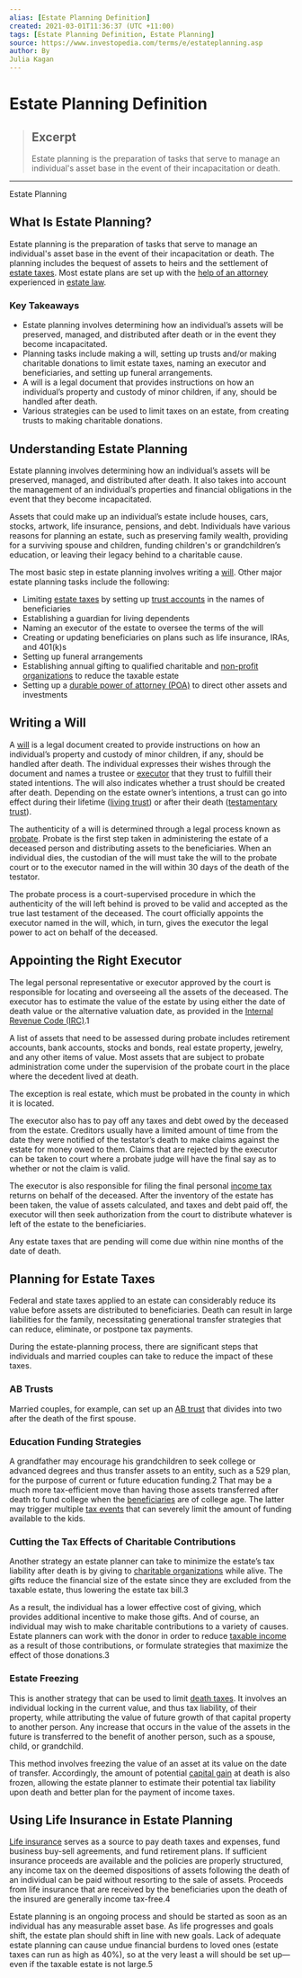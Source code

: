 ```yaml
---
alias: [Estate Planning Definition]
created: 2021-03-01T11:36:37 (UTC +11:00)
tags: [Estate Planning Definition, Estate Planning]
source: https://www.investopedia.com/terms/e/estateplanning.asp
author: By
Julia Kagan
---
```


# Estate Planning Definition

> ## Excerpt
> Estate planning is the preparation of tasks that serve to manage an individual's asset base in the event of their incapacitation or death.

---

Estate Planning
## What Is Estate Planning?

Estate planning is the preparation of tasks that serve to manage an individual's asset base in the event of their incapacitation or death. The planning includes the bequest of assets to heirs and the settlement of [estate taxes](https://www.investopedia.com/terms/e/estatetax.asp). Most estate plans are set up with the [help of an attorney](https://www.investopedia.com/articles/personal-finance/070815/10-questions-ask-your-estate-planning-attorney.asp) experienced in [estate law](https://www.investopedia.com/ask/answers/101314/what-do-real-estate-attorneys-do.asp).

### Key Takeaways

-   Estate planning involves determining how an individual’s assets will be preserved, managed, and distributed after death or in the event they become incapacitated.
-   Planning tasks include making a will, setting up trusts and/or making charitable donations to limit estate taxes, naming an executor and beneficiaries, and setting up funeral arrangements.
-   A will is a legal document that provides instructions on how an individual’s property and custody of minor children, if any, should be handled after death.
-   Various strategies can be used to limit taxes on an estate, from creating trusts to making charitable donations.

## Understanding Estate Planning

Estate planning involves determining how an individual’s assets will be preserved, managed, and distributed after death. It also takes into account the management of an individual’s properties and financial obligations in the event that they become incapacitated.

Assets that could make up an individual’s estate include houses, cars, stocks, artwork, life insurance, pensions, and debt. Individuals have various reasons for planning an estate, such as preserving family wealth, providing for a surviving spouse and children, funding children's or grandchildren’s education, or leaving their legacy behind to a charitable cause.

The most basic step in estate planning involves writing a [will](https://www.investopedia.com/best-online-will-makers-4843732). Other major estate planning tasks include the following:

-   Limiting [estate taxes](https://www.investopedia.com/terms/e/estatetax.asp) by setting up [trust accounts](https://www.investopedia.com/terms/t/trust.asp) in the names of beneficiaries
-   Establishing a guardian for living dependents
-   Naming an executor of the estate to oversee the terms of the will
-   Creating or updating beneficiaries on plans such as life insurance, IRAs, and 401(k)s
-   Setting up funeral arrangements
-   Establishing annual gifting to qualified charitable and [non-profit organizations](https://www.investopedia.com/terms/n/non-profitorganization.asp) to reduce the taxable estate
-   Setting up a [durable power of attorney (POA)](https://www.investopedia.com/terms/p/powerofattorney.asp) to direct other assets and investments

## Writing a Will

A [will](https://www.investopedia.com/terms/w/will.asp) is a legal document created to provide instructions on how an individual’s property and custody of minor children, if any, should be handled after death. The individual expresses their wishes through the document and names a trustee or [executor](https://www.investopedia.com/terms/e/executor.asp) that they trust to fulfill their stated intentions. The will also indicates whether a trust should be created after death. Depending on the estate owner’s intentions, a trust can go into effect during their lifetime ([living trust](https://www.investopedia.com/terms/l/living-trust.asp)) or after their death ([testamentary trust](https://www.investopedia.com/terms/t/testamentarytrust.asp)).

The authenticity of a will is determined through a legal process known as [probate](https://www.investopedia.com/terms/p/probate.asp). Probate is the first step taken in administering the estate of a deceased person and distributing assets to the beneficiaries. When an individual dies, the custodian of the will must take the will to the probate court or to the executor named in the will within 30 days of the death of the testator.

The probate process is a court-supervised procedure in which the authenticity of the will left behind is proved to be valid and accepted as the true last testament of the deceased. The court officially appoints the executor named in the will, which, in turn, gives the executor the legal power to act on behalf of the deceased.

## Appointing the Right Executor

The legal personal representative or executor approved by the court is responsible for locating and overseeing all the assets of the deceased. The executor has to estimate the value of the estate by using either the date of death value or the alternative valuation date, as provided in the [Internal Revenue Code (IRC)](https://www.investopedia.com/terms/i/internal-revenue-code.asp).1

A list of assets that need to be assessed during probate includes retirement accounts, bank accounts, stocks and bonds, real estate property, jewelry, and any other items of value. Most assets that are subject to probate administration come under the supervision of the probate court in the place where the decedent lived at death.

The exception is real estate, which must be probated in the county in which it is located.

The executor also has to pay off any taxes and debt owed by the deceased from the estate. Creditors usually have a limited amount of time from the date they were notified of the testator’s death to make claims against the estate for money owed to them. Claims that are rejected by the executor can be taken to court where a probate judge will have the final say as to whether or not the claim is valid.

The executor is also responsible for filing the final personal [income tax](https://www.investopedia.com/terms/i/incometax.asp) returns on behalf of the deceased. After the inventory of the estate has been taken, the value of assets calculated, and taxes and debt paid off, the executor will then seek authorization from the court to distribute whatever is left of the estate to the beneficiaries.

Any estate taxes that are pending will come due within nine months of the date of death.

## Planning for Estate Taxes

Federal and state taxes applied to an estate can considerably reduce its value before assets are distributed to beneficiaries. Death can result in large liabilities for the family, necessitating generational transfer strategies that can reduce, eliminate, or postpone tax payments.

During the estate-planning process, there are significant steps that individuals and married couples can take to reduce the impact of these taxes.

### AB Trusts

Married couples, for example, can set up an [AB trust](https://www.investopedia.com/terms/a/a-b-trust.asp) that divides into two after the death of the first spouse.

### Education Funding Strategies

A grandfather may encourage his grandchildren to seek college or advanced degrees and thus transfer assets to an entity, such as a 529 plan, for the purpose of current or future education funding.2 That may be a much more tax-efficient move than having those assets transferred after death to fund college when the [beneficiaries](https://www.investopedia.com/terms/b/beneficiary.asp) are of college age. The latter may trigger multiple [tax events](https://www.investopedia.com/terms/t/taxableevent.asp) that can severely limit the amount of funding available to the kids.

### Cutting the Tax Effects of Charitable Contributions

Another strategy an estate planner can take to minimize the estate’s tax liability after death is by giving to [charitable organizations](https://www.investopedia.com/terms/q/qualified-charitable-organization.asp) while alive. The gifts reduce the financial size of the estate since they are excluded from the taxable estate, thus lowering the estate tax bill.3

As a result, the individual has a lower effective cost of giving, which provides additional incentive to make those gifts. And of course, an individual may wish to make charitable contributions to a variety of causes. Estate planners can work with the donor in order to reduce [taxable income](https://www.investopedia.com/terms/t/taxableincome.asp) as a result of those contributions, or formulate strategies that maximize the effect of those donations.3

### Estate Freezing

This is another strategy that can be used to limit [death taxes](https://www.investopedia.com/terms/d/death-taxes.asp). It involves an individual locking in the current value, and thus tax liability, of their property, while attributing the value of future growth of that capital property to another person. Any increase that occurs in the value of the assets in the future is transferred to the benefit of another person, such as a spouse, child, or grandchild.

This method involves freezing the value of an asset at its value on the date of transfer. Accordingly, the amount of potential [capital gain](https://www.investopedia.com/terms/c/capitalgain.asp) at death is also frozen, allowing the estate planner to estimate their potential tax liability upon death and better plan for the payment of income taxes.

## Using Life Insurance in Estate Planning

[Life insurance](https://www.investopedia.com/terms/l/lifeinsurance.asp) serves as a source to pay death taxes and expenses, fund business buy-sell agreements, and fund retirement plans. If sufficient insurance proceeds are available and the policies are properly structured, any income tax on the deemed dispositions of assets following the death of an individual can be paid without resorting to the sale of assets. Proceeds from life insurance that are received by the beneficiaries upon the death of the insured are generally income tax-free.4

Estate planning is an ongoing process and should be started as soon as an individual has any measurable asset base. As life progresses and goals shift, the estate plan should shift in line with new goals. Lack of adequate estate planning can cause undue financial burdens to loved ones (estate taxes can run as high as 40%), so at the very least a will should be set up—even if the taxable estate is not large.5
